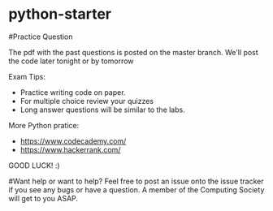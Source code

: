 # python-starter

#Practice Question

The pdf with the past questions is posted on the master branch. We'll post the code later tonight or by tomorrow 

Exam Tips:
 - Practice writing code on paper.
 - For multiple choice review your quizzes
 - Long answer questions will be similar to the labs.
 
More Python pratice:
 - https://www.codecademy.com/
 - https://www.hackerrank.com/

GOOD LUCK! :)

#Want help or want to help?
Feel free to post an issue onto the issue tracker if you see any bugs or have a question. A member of the Computing Society will get to you ASAP.
